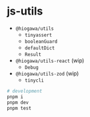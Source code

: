 # js-utils

- `@hiogawa/utils`
  - `tinyassert`
  - `booleanGuard`
  - `defaultDict`
  - `Result`
- `@hiogawa/utils-react` (wip)
  - `Debug`
- `@hiogawa/utils-zod` (wip)
  - `tinycli`

```sh
# development
pnpm i
pnpm dev
pnpm test
```
